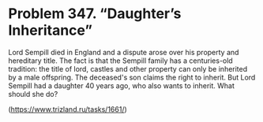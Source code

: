 # Problem 347. “Daughter’s Inheritance”

Lord Sempill died in England and a dispute arose over his property and hereditary title. The fact is that the Sempill family has a centuries-old tradition: the title of lord, castles and other property can only be inherited by a male offspring. The deceased's son claims the right to inherit. But Lord Sempill had a daughter 40 years ago, who also wants to inherit. What should she do?

(https://www.trizland.ru/tasks/1661/)